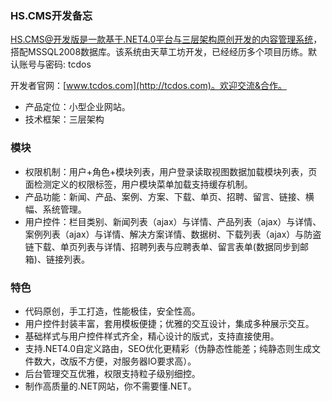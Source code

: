 ### HS.CMS开发备忘

HS.CMS@开发版是一款基于.NET4.0平台与三层架构原创开发的内容管理系统，搭配MSSQL2008数据库。该系统由天草工坊开发，已经经历多个项目历练。默认账号与密码: tcdos

开发者官网：[www.tcdos.com](http://tcdos.com)。欢迎交流&合作。

- 产品定位：小型企业网站。
- 技术框架：三层架构

### 模块

- 权限机制：用户+角色+模块列表，用户登录读取视图数据加载模块列表，页面检测定义的权限标签，用户模块菜单加载支持缓存机制。
- 产品功能：新闻、产品、案例、方案、下载、单页、招聘、留言、链接、横幅、系统管理。
- 用户控件：栏目类别、新闻列表（ajax）与详情、产品列表（ajax）与详情、案例列表（ajax）与详情、解决方案详情、数据树、下载列表（ajax）与防盗链下载、单页列表与详情、招聘列表与应聘表单、留言表单(数据同步到邮箱)、链接列表。

### 特色

- 代码原创，手工打造，性能极佳，安全性高。
- 用户控件封装丰富，套用模板便捷；优雅的交互设计，集成多种展示交互。
- 基础样式与用户控件样式齐全，精心设计的版式，支持直接使用。
- 支持.NET4.0自定义路由，SEO优化更精彩（伪静态性能差；纯静态则生成文件数大，改版不方便，对服务器IO要求高）。
- 后台管理交互优雅，权限支持粒子级别细控。
- 制作高质量的.NET网站，你不需要懂.NET。




